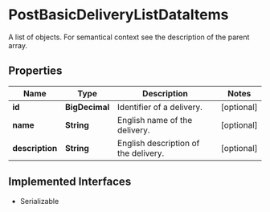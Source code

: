 

# PostBasicDeliveryListDataItems

A list of objects. For semantical context see the description of the parent array.

## Properties

Name | Type | Description | Notes
------------ | ------------- | ------------- | -------------
**id** | **BigDecimal** | Identifier of a delivery. |  [optional]
**name** | **String** | English name of the delivery. |  [optional]
**description** | **String** | English description of the delivery. |  [optional]


## Implemented Interfaces

* Serializable


